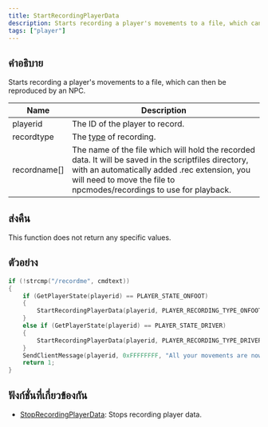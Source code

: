 ```yaml
---
title: StartRecordingPlayerData
description: Starts recording a player's movements to a file, which can then be reproduced by an NPC.
tags: ["player"]
---
```


## คำอธิบาย

Starts recording a player's movements to a file, which can then be reproduced by an NPC.

| Name         | Description                                                                                                                                                                                                                   |
| ------------ | ----------------------------------------------------------------------------------------------------------------------------------------------------------------------------------------------------------------------------- |
| playerid     | The ID of the player to record.                                                                                                                                                                                               |
| recordtype   | The [type](../resources/recordtypes.md) of recording.                                                                                                                                                                         |
| recordname[] | The name of the file which will hold the recorded data. It will be saved in the scriptfiles directory, with an automatically added .rec extension, you will need to move the file to npcmodes/recordings to use for playback. |

## ส่งคืน

This function does not return any specific values.

## ตัวอย่าง

```c
if (!strcmp("/recordme", cmdtext))
{
    if (GetPlayerState(playerid) == PLAYER_STATE_ONFOOT)
    {
        StartRecordingPlayerData(playerid, PLAYER_RECORDING_TYPE_ONFOOT, "MyFile");
    }
    else if (GetPlayerState(playerid) == PLAYER_STATE_DRIVER)
    {
        StartRecordingPlayerData(playerid, PLAYER_RECORDING_TYPE_DRIVER, "MyFile");
    }
    SendClientMessage(playerid, 0xFFFFFFFF, "All your movements are now being recorded!");
    return 1;
}
```

## ฟังก์ชั่นที่เกี่ยวข้องกัน

- [StopRecordingPlayerData](../functions/StopRecordingPlayerData.md): Stops recording player data.
